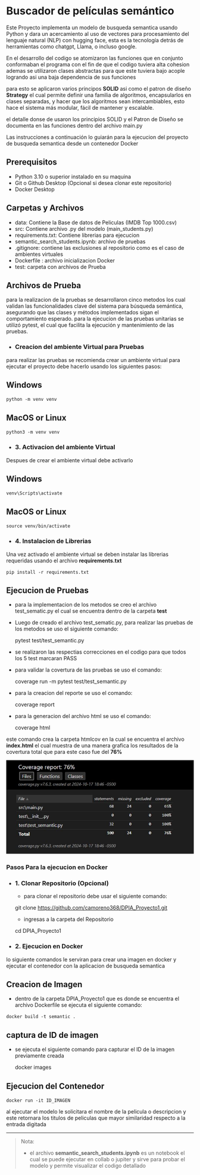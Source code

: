 # Buscador de películas semántico

Este Proyecto implementa un modelo de busqueda semantica usando Python y dara un acercamiento al uso de vectores para procesamiento del lenguaje natural (NLP) con hugging face, esta es la tecnología detrás de herramientas como chatgpt, Llama, o incluso google.

En el desarrollo del codigo se atomizaron las funciones que en conjunto conformaban el programa con el fin de que el codigo tuviera alta cohesion ademas se utilizaron clases abstractas para que este tuviera bajo acople logrando asi una baja dependencia de sus funciones

para esto se aplicaron varios principos **SOLID** asi como el patron de diseño **Strategy** el cual permite definir una familia de algoritmos, encapsularlos en clases separadas, y hacer que los algoritmos sean intercambiables, esto hace el sistema más modular, fácil de mantener y escalable.

el detalle donse de usaron los principios SOLID y el Patron de Diseño se documenta en las funciones dentro del archivo main.py

Las instrucciones a continuación lo guiarán para la ejecucion del proyecto de busqueda semantica desde un contenedor Docker 

## Prerequisitos

- Python 3.10 o superior instalado en su maquina
- Git o Github Desktop (Opcional si desea clonar este repositorio)
- Docker Desktop

## Carpetas y Archivos

- data: Contiene la Base de datos de Peliculas (IMDB Top 1000.csv)
- src: Contiene archivo .py del modelo (main_students.py) 
- requirements.txt: Contiene librerias para ejecucion
- semantic_search_students.ipynb:  archivo de pruebas
- .gitignore: contiene las exclusiones al repositorio como es el caso de ambientes virtuales 
- Dockerfile : archivo inicializacion Docker
- test: carpeta con archivos de Prueba

## Archivos de Prueba

para la realizacion de la pruebas se desarrollaron cinco metodos los cual validan las funcionalidades clave del sistema para búsqueda semántica, asegurando que las clases y métodos implementados sigan el comportamiento esperado. para la ejecucion de las pruebas unitarias se utilizó pytest, el cual que facilita la ejecución y mantenimiento de las pruebas.


- ### Creacion del ambiente Virtual para Pruebas
para realizar las pruebas se recomienda crear un ambiente virtual para ejecutar el proyecto debe hacerlo usando los siguientes pasos:

## Windows

    python -m venv venv  

## MacOS or Linux

    python3 -m venv venv

- ### 3. Activacion del ambiente Virtual

Despues de crear el ambiente virtual debe activarlo

## Windows

    venv\Scripts\activate 

## MacOS or Linux

    source venv/bin/activate

- ### 4. Instalacion de Librerias

Una vez activado el ambiente virtual se deben instalar las librerias requeridas usando el archivo **requirements.txt**

    pip install -r requirements.txt

## Ejecucion de Pruebas

- para la implementacion de los metodos se creo el archivo test_sematic.py el cual se encuentra dentro de la carpeta **test**

- Luego de creado el archivo test_sematic.py, para realizar las pruebas de los metodos se uso el siguiente comando:

    pytest  test/test_semantic.py

- se realizaron las respectias correcciones en el codigo para que todos los 5 test marcaran PASS

- para validar la covertura de las pruebas se uso el comando:

    coverage run -m pytest test/test_semantic.py

- para la creacion del reporte se uso el comando:

    coverage report

- para la generacion del archivo html se uso el comando:

    coverage html

este comando crea la carpeta htmlcov en la cual se encuentra el archivo **index.html** el cual muestra de una manera grafica los resultados de la covertura total que para este caso fue del **76%**

![alt text](Coverage.png)


### Pasos Para la ejecucion en Docker

- ### 1. Clonar Repositorio (Opcional)
    - para clonar el repositorio debe usar el siguiente comando: 

    git clone https://github.com/camoreno368/DPIA_Proyecto1.git

    - ingresas a la carpeta del Repositorio

    cd DPIA_Proyecto1

- ### 2. Ejecucion en Docker
lo siguiente comandos le serviran para crear una imagen en docker y ejecutar el contenedor con la aplicacion de busqueda semantica

## Creacion de Imagen
   - dentro de la carpeta DPIA_Proyecto1 que es donde se encuentra el archivo Dockerfile se ejecuta el siguiente comando:

    docker build -t semantic . 

## captura de ID de imagen

- se ejecuta el siguiente comando para capturar el ID de la imagen previamente creada

    docker images 

## Ejecucion del Contenedor

    docker run -it ID_IMAGEN 

al ejecutar el modelo le solicitara el nombre de la pelicula o descripcion y este retornara los titulos de peliculas que mayor similaridad respecto a la entrada digitada


---
> Nota: 
>* el archivo **semantic_search_students.ipynb** es un notebook el cual se puede ejecutar en collab o jupiter y sirve para probar el modelo y permite visualizar el codigo detallado